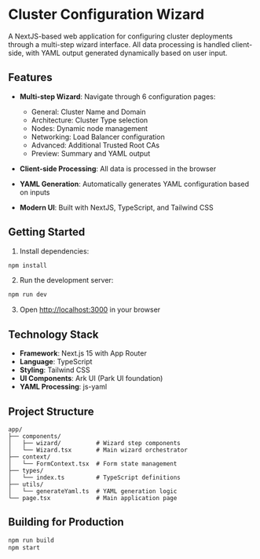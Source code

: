 # Cluster Configuration Wizard

A NextJS-based web application for configuring cluster deployments through a multi-step wizard interface. All data processing is handled client-side, with YAML output generated dynamically based on user input.

## Features

- **Multi-step Wizard**: Navigate through 6 configuration pages:
  - General: Cluster Name and Domain
  - Architecture: Cluster Type selection
  - Nodes: Dynamic node management
  - Networking: Load Balancer configuration
  - Advanced: Additional Trusted Root CAs
  - Preview: Summary and YAML output

- **Client-side Processing**: All data is processed in the browser
- **YAML Generation**: Automatically generates YAML configuration based on inputs
- **Modern UI**: Built with NextJS, TypeScript, and Tailwind CSS

## Getting Started

1. Install dependencies:
```bash
npm install
```

2. Run the development server:
```bash
npm run dev
```

3. Open [http://localhost:3000](http://localhost:3000) in your browser

## Technology Stack

- **Framework**: Next.js 15 with App Router
- **Language**: TypeScript
- **Styling**: Tailwind CSS
- **UI Components**: Ark UI (Park UI foundation)
- **YAML Processing**: js-yaml

## Project Structure

```
app/
├── components/
│   ├── wizard/          # Wizard step components
│   └── Wizard.tsx       # Main wizard orchestrator
├── context/
│   └── FormContext.tsx  # Form state management
├── types/
│   └── index.ts         # TypeScript definitions
├── utils/
│   └── generateYaml.ts  # YAML generation logic
└── page.tsx             # Main application page
```

## Building for Production

```bash
npm run build
npm start
```
